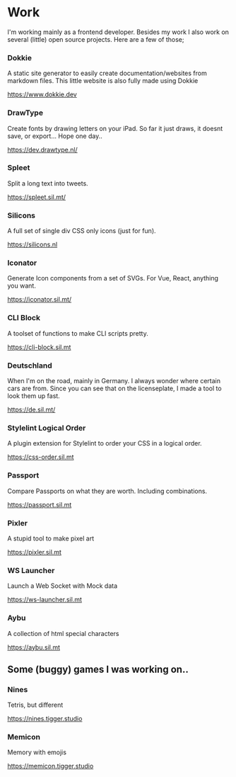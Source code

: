 # Work

I'm working mainly as a frontend developer. Besides my work I also work on several (little) open source projects. Here are a few of those;

### Dokkie

A static site generator to easily create documentation/websites from markdown files. This little website is also fully made using Dokkie

https://www.dokkie.dev

### DrawType

Create fonts by drawing letters on your iPad. So far it just draws, it doesnt save, or export...  Hope one day..

https://dev.drawtype.nl/

### Spleet

Split a long text into tweets.

https://spleet.sil.mt/

### Silicons

A full set of single div CSS only icons (just for fun).

https://silicons.nl

### Iconator

Generate Icon components from a set of SVGs. For Vue, React, anything you want.

https://iconator.sil.mt/

### CLI Block

A toolset of functions to make CLI scripts pretty.

https://cli-block.sil.mt

### Deutschland

When I'm on the road, mainly in Germany. I always wonder where certain cars are from. Since you can see that on the licenseplate, I made a tool to look them up fast.

https://de.sil.mt/

### Stylelint Logical Order

A plugin extension for Stylelint to order your CSS in a logical order.

https://css-order.sil.mt


### Passport

Compare Passports on what they are worth. Including combinations.

https://passport.sil.mt

### Pixler

A stupid tool to make pixel art 

https://pixler.sil.mt

### WS Launcher

Launch a Web Socket with Mock data

https://ws-launcher.sil.mt

### Aybu

A collection of html special characters

https://aybu.sil.mt


## Some (buggy) games I was working on..

### Nines

Tetris, but different

https://nines.tigger.studio

### Memicon

Memory with emojis

https://memicon.tigger.studio
